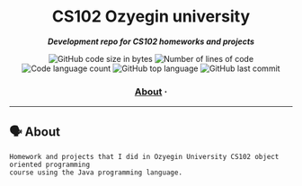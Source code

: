 <h1 align="center">
	CS102 Ozyegin university
</h1>

<p align="center">
	<b><i>Development repo for CS102 homeworks and projects</i></b><br>
</p>

<p align="center">
	<img alt="GitHub code size in bytes" src="https://img.shields.io/github/languages/code-size/tugberkcil/CS102-oop?color=blueviolet" />
	<img alt="Number of lines of code" src="https://img.shields.io/tokei/lines/github/tugberkcil/CS102-oop?color=blueviolet" />
	<img alt="Code language count" src="https://img.shields.io/github/languages/count/tugberkcil/CS102-oop?color=blue" />
	<img alt="GitHub top language" src="https://img.shields.io/github/languages/top/tugberkcil/CS102-oop?color=blue" />
	<img alt="GitHub last commit" src="https://img.shields.io/github/last-commit/tugberkcil/CS102-oop?color=brightgreen" />
</p>

<h3 align="center">
	<a href="#%EF%B8%8F-about">About</a>
	<span> · </span>
	
</h3>

---

## 🗣️ About

	Homework and projects that I did in Ozyegin University CS102 object oriented programming 
	course using the Java programming language.


